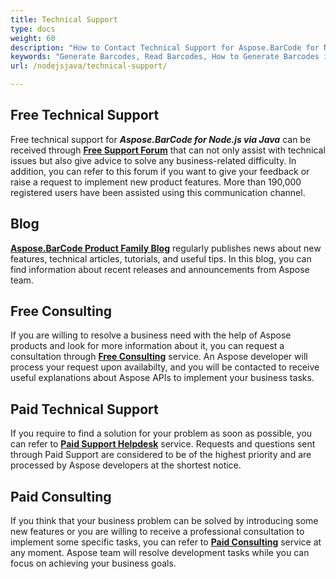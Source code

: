 ```yaml
---
title: Technical Support
type: docs
weight: 60
description: "How to Contact Technical Support for Aspose.BarCode for Node.js"
keywords: "Generate Barcodes, Read Barcodes, How to Generate Barcodes in Node.js, Technical Support for Aspose.BarCode, Aspose.Barcode Forum"
url: /nodejsjava/technical-support/

---
```

## **Free Technical Support**
Free technical support for ***Aspose.BarCode for Node.js via Java*** can be received through [**Free Support Forum**](https://forum.aspose.com/c/barcode/13) that can not only assist with technical issues but also give advice to solve any business-related difficulty. In addition, you can refer to this forum if you want to give your feedback or raise a request to implement new product features. More than 190,000 registered users have been assisted using this communication channel.

## **Blog**
[**Aspose.BarCode Product Family Blog**](https://blog.aspose.com/category/barcode/) regularly publishes news about new features, technical articles, tutorials, and useful tips. In this blog, you can find information about recent releases and announcements from Aspose team.

## **Free Consulting**
If you are willing to resolve a business need with the help of Aspose products and look for more information about it, you can request a consultation through [**Free Consulting**](https://aspose-free-consulting.github.io/) service. An Aspose developer will process your request upon availabilty, and you will be contacted to receive useful explanations about Aspose APIs to implement your business tasks.

## **Paid Technical Support**
If you require to find a solution for your problem as soon as possible, you can refer to [**Paid Support Helpdesk**](https://helpdesk.aspose.com/) service. Requests and questions sent through Paid Support are considered to be of the highest priority and are processed by Aspose developers at the shortest notice.

## **Paid Consulting**
If you think that your business problem can be solved by introducing some new features or you are willing to receive a professional consultation to implement some specific tasks, you can refer to [**Paid Consulting**](https://consulting.aspose.com/) service at any moment. Aspose team will resolve development tasks while you can focus on achieving your business goals.


